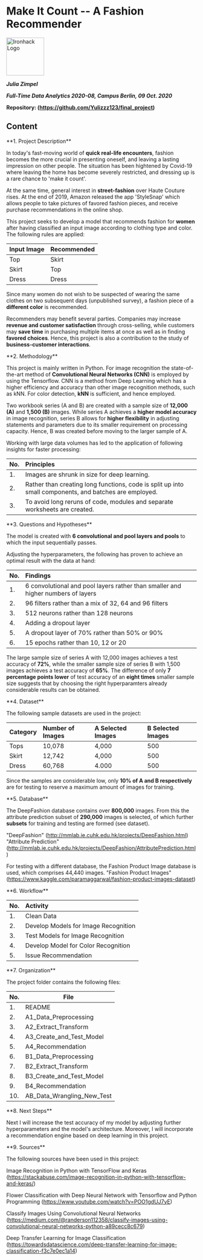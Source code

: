 # Make It Count -- A Fashion Recommender

<img src="https://bit.ly/2VnXWr2" alt="Ironhack Logo" width="100"/>


***Julia Zimpel***

***Full-Time Data Analytics 2020-08, Campus Berlin, 09 Oct. 2020***

**Repository: <Link> (https://github.com/Yulizzz123/final_project)**  
   
   
## Content    
      
<p>    
**1. Project Description**

In today's fast-moving world of **quick real-life encounters**, fashion becomes the more crucial in presenting oneself, and leaving a lasting impression on other people. The situation has been hightened by Covid-19 where leaving the home has become severely restricted, and dressing up is a rare chance to 'make it count'. 

At the same time, general interest in **street-fashion** over Haute Couture rises. At the end of 2019, Amazon released the app 'StyleSnap' which allows people to take pictures of favored fashion pieces, and receive purchase recommendations in the online shop. 

This project seeks to develop a model that recommends fashion for **women** after having classified an input image according to clothing type and color. The following rules are applied:

| Input Image | Recommended  |
|:------------| :----------- |
| Top         | Skirt        |
| Skirt       | Top          |
| Dress       | Dress        |

Since many women do not wish to be suspected of wearing the same clothes on two subsequent days (unpublished survey), a fashion piece of a **different color** is recommended. 
    
Recommenders may benefit several parties. Companies may increase **revenue and customer satisfaction** through cross-selling, while customers may **save time** in purchasing multiple items at once as well as in finding **favored choices**. Hence, this project is also a contribution to  the study of **business-customer interactions**.         
</p>   

<p>  
**2. Methodology**

This project is mainly written in Python. For image recognition the state-of-the-art method of **Convolutional Neural Networks (CNN)** is employed by using the Tensorflow. CNN is a method from Deep Learning which has a higher efficiency and accuracy than other image recognition methods, such as kNN. For color detection, **kNN** is sufficient, and hence employed.
    
Two workbook series (A and B) are created with a sample size of **12,000 (A)** and **1,500 (B)** images. While series A achieves a **higher model accuracy** in image recognition, series B allows for **higher flexibility** in adjusting statements and parameters due to its smaller requirement on processing capacity. Hence, B was created before moving to the larger sample of A.
    
Working with large data volumes has led to the application of following insights for faster processing:
    
| No. | Principles                                                                                             |
|:----|:-------------------------------------------------------------------------------------------------------|
| 1.  | Images are shrunk in size for deep learning.                                                           |
| 2.  | Rather than creating long functions, code is split up into small components, and batches are employed. |
| 3.  | To avoid long reruns of code, modules and separate worksheets are created.                             |  
</p>    
  
<p>            
**3. Questions and Hypotheses** 

The model is created with **6 convolutional and pool layers and pools** to which the input sequentially passes.
    
Adjusting the hyperparameters, the following has proven to achieve an optimal result with the data at hand:

| No. | Findings                                                                         |
|:----|:---------------------------------------------------------------------------------|
| 1.  | 6 convolutional and pool layers rather than smaller and higher numbers of layers |
| 2.  | 96 filters rather than a mix of 32, 64 and 96 filters                            |
| 3.  | 512 neurons rather than 128 neurons                                              |
| 4.  | Adding a dropout layer                                                           |
| 5.  | A dropout layer of 70% rather than 50% or 90%                                    |
| 6.  | 15 epochs rather than 10, 12 or 20                                               |

The large sample size of series A with 12,000 images achieves a test accuracy of **72%**, while the smaller sample size of series B with 1,500 images achieves a test accuracy of **65%**. The difference of only **7 percentage points lower** of test accuracy of an **eight times** smaller sample size suggests that by choosing the right hyperparamters already considerable results can be obtained.  
</p>
    
<p>        
**4. Dataset**

The following sample datasets are used in the project:

| Category | Number of Images | A Selected Images | B Selected Images |
|:---------|:-----------------|:------------------|:------------------|
| Tops     | 10,078           | 4,000             | 500               |
| Skirt    | 12,742           | 4,000             | 500               |
| Dress    | 60,768           | 4.000             | 500               |

Since the samples are considerable low, only **10% of A and B respectively** are for testing to reserve a maximum amount of images for training.     
</p>
    
<p>        
**5. Database**

The DeepFashion database contains over **800,000** images. From this the attribute prediction subset of **290,000** images is selected, of which further **subsets** for training and testing are formed (see dataset). 

"DeepFashion" <Link>(http://mmlab.ie.cuhk.edu.hk/projects/DeepFashion.html)
"Attribute Prediction" <Link>(http://mmlab.ie.cuhk.edu.hk/projects/DeepFashion/AttributePrediction.html)

For testing with a different database, the Fashion Product Image database is used, which comprises 44,440 images.
"Fashion Product Images" <Link>(https://www.kaggle.com/paramaggarwal/fashion-product-images-dataset)  
</p>
    
<p>        
**6. Workflow**
    
| No. | Activity                               |
|:----| :--------------------------------------|
| 1.  | Clean Data                             |
| 2.  | Develop Models for Image Recognition   | 
| 3.  | Test Models  for Image Recognition     |
| 4.  | Develop Model for Color Recognition    |
| 5.  | Issue Recommendation                   |  
</p>
    
<p>        
**7. Organization**

The project folder contains the following files:

| No. | File                          |
|:----|-------------------------------|
| 1.  | README                        |
| 2.  | A1_Data_Preprocessing         |
| 3.  | A2_Extract_Transform          |
| 4.  | A3_Create_and_Test_Model      |
| 5.  | A4_Recommendation             |
| 6.  | B1_Data_Preprocessing         |
| 7.  | B2_Extract_Transform          |
| 8.  | B3_Create_and_Test_Model      |
| 9.  | B4_Recommendation             |
| 10. | AB_Data_Wrangling_New_Test    |  
</p>
    
<p>              
**8. Next Steps**
    
Next I will increase the test accuracy of my model by adjusting further hyperparameters and the model's architecture.
Moreover, I will incorporate a recommendation engine based on deep learning in this project.   
</p>
    
<p>        
**9. Sources**
    
The following sources have been used in this project:
    
Image Recognition in Python with TensorFlow and Keras <Link> (https://stackabuse.com/image-recognition-in-python-with-tensorflow-and-keras/)
    
Flower Classification with Deep Neural Network with Tensorflow and Python Programming <Link> (https://www.youtube.com/watch?v=POO1gdUJ7yE)
    
Classify Images Using Convolutional Neural Networks <Link> (https://medium.com/@randerson112358/classify-images-using-convolutional-neural-networks-python-a89cecc8c679)

Deep Transfer Learning for Image Classification <Link> (https://towardsdatascience.com/deep-transfer-learning-for-image-classification-f3c7e0ec1a14)
</p>

